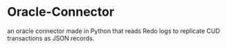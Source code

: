 # Oracle-Connector
an oracle connector made in Python that reads Redo logs to replicate CUD transactions as JSON records.  
